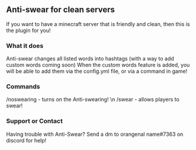## Anti-swear for clean servers

If you want to have a minecraft server that is friendly and clean, then this is the plugin for you!

### What it does

Anti-swear changes all listed words into hashtags (with a way to add custom words coming soon)
When the custom words feature is added, you will be able to add them via the config.yml file, or via a command in game!

### Commands

/noswearing - turns on the Anti-swearing! \n
/swear - allows players to swear!

### Support or Contact

Having trouble with Anti-Swear? Send a dm to orangenal name#7363 on discord for help!
